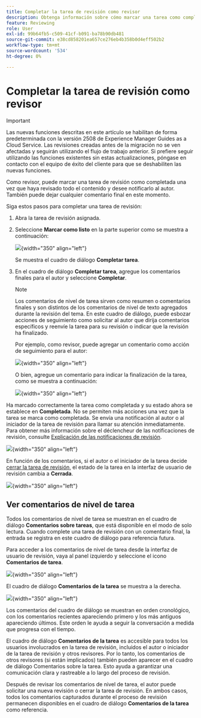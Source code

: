 ```yaml
---
title: Completar la tarea de revisión como revisor
description: Obtenga información sobre cómo marcar una tarea como completada como revisor en AEM Guides.
feature: Reviewing
role: User
exl-id: 99b64fb5-c509-41cf-b091-ba78b90db481
source-git-commit: e38cd858201ea657ce276eb4b358b0d4eff502b2
workflow-type: tm+mt
source-wordcount: '534'
ht-degree: 0%

---
```


# Completar la tarea de revisión como revisor

>[!IMPORTANT]
>
> Las nuevas funciones descritas en este artículo se habilitan de forma predeterminada con la versión 2508 de Experience Manager Guides as a Cloud Service. Las revisiones creadas antes de la migración no se ven afectadas y seguirán utilizando el flujo de trabajo anterior. Si prefiere seguir utilizando las funciones existentes sin estas actualizaciones, póngase en contacto con el equipo de éxito del cliente para que se deshabiliten las nuevas funciones.

Como revisor, puede marcar una tarea de revisión como completada una vez que haya revisado todo el contenido y desee notificarlo al autor. También puede dejar cualquier comentario final en este momento.

Siga estos pasos para completar una tarea de revisión:

1. Abra la tarea de revisión asignada.
2. Seleccione **Marcar como listo** en la parte superior como se muestra a continuación:

   ![](images/review-task-mark-as-done.png){width="350" align="left"}

   Se muestra el cuadro de diálogo **Completar tarea**.
3. En el cuadro de diálogo **Completar tarea**, agregue los comentarios finales para el autor y seleccione **Completar**.

   >[!NOTE]
   >
   > Los comentarios de nivel de tarea sirven como resumen o comentarios finales y son distintos de los comentarios de nivel de texto agregados durante la revisión del tema. En este cuadro de diálogo, puede esbozar acciones de seguimiento como solicitar al autor que dirija comentarios específicos y reenvíe la tarea para su revisión o indicar que la revisión ha finalizado.

   Por ejemplo, como revisor, puede agregar un comentario como acción de seguimiento para el autor:

   ![](images/complete-task-dialog-followup.png){width="350" align="left"}

   O bien, agregue un comentario para indicar la finalización de la tarea, como se muestra a continuación:

   ![](images/complete-task-dialog.png){width="350" align="left"}


Ha marcado correctamente la tarea como completada y su estado ahora se establece en **Completada**. No se permiten más acciones una vez que la tarea se marca como completada. Se envía una notificación al autor o al iniciador de la tarea de revisión para llamar su atención inmediatamente. Para obtener más información sobre el déclencheur de las notificaciones de revisión, consulte [Explicación de las notificaciones de revisión](./review-understanding-review-notifications.md).

![](images/task-completed-status.png){width="350" align="left"}

En función de los comentarios, si el autor o el iniciador de la tarea decide [cerrar la tarea de revisión](./review-close-review-task.md), el estado de la tarea en la interfaz de usuario de revisión cambia a **Cerrada**.

![](images/review-status-closed-review-ui.png){width="350" align="left"}

## Ver comentarios de nivel de tarea

Todos los comentarios de nivel de tarea se muestran en el cuadro de diálogo **Comentarios sobre tareas**, que está disponible en el modo de solo lectura. Cuando complete una tarea de revisión con un comentario final, la entrada se registra en este cuadro de diálogo para referencia futura.

Para acceder a los comentarios de nivel de tarea desde la interfaz de usuario de revisión, vaya al panel izquierdo y seleccione el icono **Comentarios de tarea**.

![](images/task-comments-icon.png){width="350" align="left"}

El cuadro de diálogo **Comentarios de la tarea** se muestra a la derecha.

![](images/task-comments-reviewer.png){width="350" align="left"}

Los comentarios del cuadro de diálogo se muestran en orden cronológico, con los comentarios recientes apareciendo primero y los más antiguos apareciendo últimos. Este orden le ayuda a seguir la conversación a medida que progresa con el tiempo.

El cuadro de diálogo **Comentarios de la tarea** es accesible para todos los usuarios involucrados en la tarea de revisión, incluidos el autor o iniciador de la tarea de revisión y otros revisores. Por lo tanto, los comentarios de otros revisores (si están implicados) también pueden aparecer en el cuadro de diálogo Comentarios sobre la tarea. Esto ayuda a garantizar una comunicación clara y rastreable a lo largo del proceso de revisión.

Después de revisar los comentarios de nivel de tarea, el autor puede solicitar una nueva revisión o cerrar la tarea de revisión. En ambos casos, todos los comentarios capturados durante el proceso de revisión permanecen disponibles en el cuadro de diálogo **Comentarios de la tarea** como referencia.
